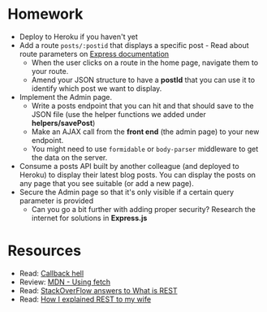 # Homework

* Deploy to Heroku if you haven't yet
* Add a route `posts/:postid` that displays a specific post - Read about route
  parameters on
  [Express documentation](https://expressjs.com/en/guide/routing.html#route-parameters)
  * When the user clicks on a route in the home page, navigate them to your
    route.
  * Amend your JSON structure to have a **postId** that you can use it to
    identify which post we want to display.
* Implement the Admin page.
  * Write a posts endpoint that you can hit and that should save to the JSON
    file (use the helper functions we added under **helpers/savePost**)
  * Make an AJAX call from the **front end** (the admin page) to your new
    endpoint.
  * You might need to use `formidable` or `body-parser` middleware to get the
    data on the server.
* Consume a posts API built by another colleague (and deployed to Heroku) to
  display their latest blog posts. You can display the posts on any page that
  you see suitable (or add a new page).
* Secure the Admin page so that it's only visible if a certain query parameter
  is provided
  * Can you go a bit further with adding proper security? Research the internet
    for solutions in **Express.js**

# Resources

* Read: [Callback hell](http://callbackhell.com/)
* Review: [MDN - Using fetch](https://developer.mozilla.org/en-US/docs/Web/API/Fetch_API/Using_Fetch)
* Read: [StackOverFlow answers to What is REST](https://stackoverflow.com/a/671132)
* Read: [How I explained REST to my wife](http://web.archive.org/web/20130116005443/http://tomayko.com/writings/rest-to-my-wife)
